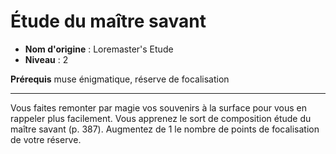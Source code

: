 # Étude du maître savant

 * **Nom d'origine** : Loremaster's Etude
 * **Niveau** : 2


<p><strong>Prérequis</strong> muse énigmatique, réserve de focalisation</p>
<hr>
<p>Vous faites remonter par magie vos souvenirs à la surface pour vous en rappeler plus facilement. Vous apprenez le sort de composition étude du maître savant (p. 387). Augmentez de 1 le nombre de points de focalisation de votre réserve.</p>